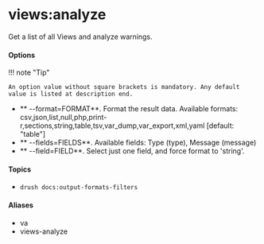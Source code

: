 # views:analyze

Get a list of all Views and analyze warnings.

#### Options

!!! note "Tip"

    An option value without square brackets is mandatory. Any default value is listed at description end.

- ** --format=FORMAT**. Format the result data. Available formats: csv,json,list,null,php,print-r,sections,string,table,tsv,var_dump,var_export,xml,yaml [default: "table"]
- ** --fields=FIELDS**. Available fields: Type (type), Message (message)
- ** --field=FIELD**. Select just one field, and force format to 'string'.

#### Topics

- `drush docs:output-formats-filters`

#### Aliases

- va
- views-analyze

